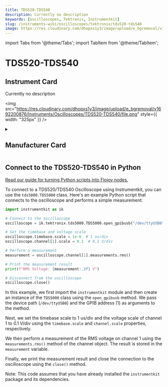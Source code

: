 ```yaml
---
title: TDS520-TDS540
description: Currently no description
keywords: [oscilloscopes, Tektronix, Instrumentkit]
slug: /instruments-wiki/oscilloscopes/tektronix/tds520-tds540
image: https://res.cloudinary.com/dhopxs1y3/image/upload/e_bgremoval/v1692200876/Instruments/Oscilloscopes/TDS520-TDS540/file.png
---
```


import Tabs from '@theme/Tabs';
import TabItem from '@theme/TabItem';

# TDS520-TDS540

## Instrument Card

<div className="flex">

<div>

Currently no description

</div>

<img src="https://res.cloudinary.com/dhopxs1y3/image/upload/e_bgremoval/v1692200876/Instruments/Oscilloscopes/TDS520-TDS540/file.png" style={{ width: "325px" }} />

</div>

<details>
<summary><h2>Manufacturer Card</h2></summary>

<img src="https://res.cloudinary.com/dhopxs1y3/image/upload/e_bgremoval/v1692125954/Instruments/Vendor%20Logos/Tektronix.png" style={{ width: "100%", objectFit: "cover" }} />

Tektronix, Inc., historically widely known as Tek, is an American company best known for manufacturing test and measurement devices such as [oscilloscopes](https://en.wikipedia.org/wiki/Oscilloscope), [logic analyzers](https://en.wikipedia.org/wiki/Logic_analyzer), and video and mobile test protocol equipment. <a href="https://www.tek.com/en">Website</a>.

<ul>
  <li>Headquarters: USA</li>
  <li>Yearly Revenue (millions, USD): 5800.0</li>
</ul>
</details>

## Connect to the TDS520-TDS540 in Python

[Read our guide for turning Python scripts into Flojoy nodes.](https://docs.flojoy.ai/custom-nodes/creating-custom-node/)


<Tabs>
<TabItem value="Instrumentkit" label="Instrumentkit">

To connect to a TDS520/TDS540 Oscilloscope using Instrumentkit, you can use the `tds5000.TDS5000` class. Here's an example Python script that connects to the oscilloscope and performs a simple measurement:

```python
import instrumentkit as ik

# Connect to the oscilloscope
oscilloscope = ik.tektronix.tds5000.TDS5000.open_gpibusb("/dev/ttyUSB0", 1)

# Set the timebase and voltage scale
oscilloscope.timebase.scale = 1e-6  # 1 us/div
oscilloscope.channel[1].scale = 0.1  # 0.1 V/div

# Perform a measurement
measurement = oscilloscope.channel[1].measurements.rms()

# Print the measurement result
print(f"RMS Voltage: {measurement:.3f} V")

# Disconnect from the oscilloscope
oscilloscope.close()
```

In this example, we first import the `instrumentkit` module and then create an instance of the `TDS5000` class using the `open_gpibusb` method. We pass the device path (`/dev/ttyUSB0`) and the GPIB address (1) as arguments to the method.

Next, we set the timebase scale to 1 us/div and the voltage scale of channel 1 to 0.1 V/div using the `timebase.scale` and `channel.scale` properties, respectively.

We then perform a measurement of the RMS voltage on channel 1 using the `measurements.rms()` method of the channel object. The result is stored in the `measurement` variable.

Finally, we print the measurement result and close the connection to the oscilloscope using the `close()` method.

Note: This code assumes that you have already installed the `instrumentkit` package and its dependencies.

</TabItem>
</Tabs>